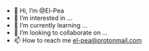 - 👋 Hi, I’m @El-Pea
- 👀 I’m interested in ...
- 🌱 I’m currently learning ...
- 💞️ I’m looking to collaborate on ...
- 📫 How to reach me el-pea@protonmail.com

<!---
El-Pea/El-Pea is a ✨ special ✨ repository because its `README.md` (this file) appears on your GitHub profile.
You can click the Preview link to take a look at your changes.
--->
